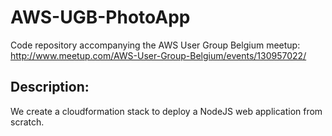 AWS-UGB-PhotoApp
================

Code repository accompanying the AWS User Group Belgium meetup: http://www.meetup.com/AWS-User-Group-Belgium/events/130957022/

Description:
------------

We create a cloudformation stack to deploy a NodeJS web application from scratch.
